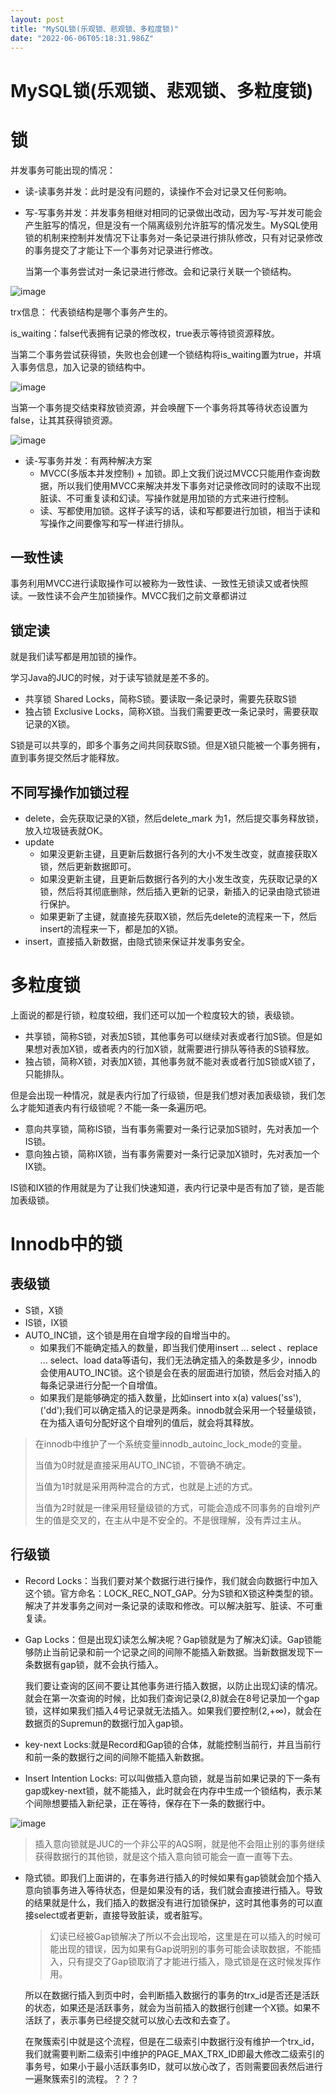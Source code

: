 ```yaml
---
layout: post
title: "MySQL锁(乐观锁、悲观锁、多粒度锁)"
date: "2022-06-06T05:18:31.986Z"
---
```

MySQL锁(乐观锁、悲观锁、多粒度锁)
====================

锁
=

并发事务可能出现的情况：

*   读-读事务并发：此时是没有问题的，读操作不会对记录又任何影响。
    
*   写-写事务并发：并发事务相继对相同的记录做出改动，因为写-写并发可能会产生脏写的情况，但是没有一个隔离级别允许脏写的情况发生。MySQL使用锁的机制来控制并发情况下让事务对一条记录进行排队修改，只有对记录修改的事务提交了才能让下一个事务对记录进行修改。
    
    当第一个事务尝试对一条记录进行修改。会和记录行关联一个锁结构。
    

![image](https://img2022.cnblogs.com/blog/2254995/202206/2254995-20220606094522635-548786765.png)

trx信息： 代表锁结构是哪个事务产生的。

is\_waiting：false代表拥有记录的修改权，true表示等待锁资源释放。

​ 当第二个事务尝试获得锁，失败也会创建一个锁结构将is\_waiting置为true，并填入事务信息，加入记录的锁结构中。

![image](https://img2022.cnblogs.com/blog/2254995/202206/2254995-20220606094526006-401376896.png)

​ 当第一个事务提交结束释放锁资源，并会唤醒下一个事务将其等待状态设置为false，让其其获得锁资源。

![image](https://img2022.cnblogs.com/blog/2254995/202206/2254995-20220606094530874-40562465.png)

*   读-写事务并发：有两种解决方案
    *   MVCC(多版本并发控制) + 加锁。即上文我们说过MVCC只能用作查询数据，所以我们使用MVCC来解决并发下事务对记录修改同时的读取不出现脏读、不可重复读和幻读。写操作就是用加锁的方式来进行控制。
    *   读、写都使用加锁。这样子读写的话，读和写都要进行加锁，相当于读和写操作之间要像写和写一样进行排队。

一致性读
----

事务利用MVCC进行读取操作可以被称为一致性读、一致性无锁读又或者快照读。一致性读不会产生加锁操作。MVCC我们之前文章都讲过

锁定读
---

就是我们读写都是用加锁的操作。

学习Java的JUC的时候，对于读写锁就是差不多的。

*   共享锁 Shared Locks，简称S锁。要读取一条记录时，需要先获取S锁
*   独占锁 Exclusive Locks，简称X锁。当我们需要更改一条记录时，需要获取记录的X锁。

S锁是可以共享的，即多个事务之间共同获取S锁。但是X锁只能被一个事务拥有，直到事务提交然后才能释放。

不同写操作加锁过程
---------

*   delete，会先获取记录的X锁，然后delete\_mark 为1，然后提交事务释放锁，放入垃圾链表就OK。
*   update
    *   如果没更新主键，且更新后数据行各列的大小不发生改变，就直接获取X锁，然后更新数据即可。
    *   如果没更新主键，且更新后数据行各列的大小发生改变，先获取记录的X锁，然后将其彻底删除，然后插入更新的记录，新插入的记录由隐式锁进行保护。
    *   如果更新了主键，就直接先获取X锁，然后先delete的流程来一下，然后insert的流程来一下，都是加的X锁。
*   insert，直接插入新数据，由隐式锁来保证并发事务安全。

多粒度锁
====

上面说的都是行锁，粒度较细，我们还可以加一个粒度较大的锁，表级锁。

*   共享锁，简称S锁，对表加S锁，其他事务可以继续对表或者行加S锁。但是如果想对表加X锁，或者表内的行加X锁，就需要进行排队等待表的S锁释放。
*   独占锁，简称X锁，对表加X锁，其他事务就不能对表或者行加S锁或X锁了，只能排队。

但是会出现一种情况，就是表内行加了行级锁，但是我们想对表加表级锁，我们怎么才能知道表内有行级锁呢？不能一条一条遍历吧。

*   意向共享锁，简称IS锁，当有事务需要对一条行记录加S锁时，先对表加一个IS锁。
*   意向独占锁，简称IX锁，当有事务需要对一条行记录加X锁时，先对表加一个IX锁。

IS锁和IX锁的作用就是为了让我们快速知道，表内行记录中是否有加了锁，是否能加表级锁。

Innodb中的锁
=========

表级锁
---

*   S锁，X锁
*   IS锁，IX锁
*   AUTO\_INC锁，这个锁是用在自增字段的自增当中的。
    *   如果我们不能确定插入的数量，即当我们使用insert ... select 、replace ... select、load data等语句，我们无法确定插入的条数是多少，innodb会使用AUTO\_INC锁。这个锁是会在表的层面进行加锁，然后会对插入的每条记录进行分配一个自增值。
    *   如果我们是能够确定的插入数量，比如insert into x(a) values('ss'),('dd');我们可以确定插入的记录是两条。innodb就会采用一个轻量级锁，在为插入语句分配好这个自增列的值后，就会将其释放。

> 在innodb中维护了一个系统变量innodb\_autoinc\_lock\_mode的变量。
> 
> 当值为0时就是直接采用AUTO\_INC锁，不管确不确定。
> 
> 当值为1时就是采用两种混合的方式，也就是上述的方式。
> 
> 当值为2时就是一律采用轻量级锁的方式，可能会造成不同事务的自增列产生的值是交叉的，在主从中是不安全的。不是很理解，没有弄过主从。

行级锁
---

*   Record Locks：当我们要对某个数据行进行操作，我们就会向数据行中加入这个锁。官方命名：LOCK\_REC\_NOT\_GAP。分为S锁和X锁这种类型的锁。解决了并发事务之间对一条记录的读取和修改。可以解决脏写、脏读、不可重复读。
    
*   Gap Locks：但是出现幻读怎么解决呢？Gap锁就是为了解决幻读。Gap锁能够防止当前记录和前一个记录之间的间隙不能插入新数据。当新数据发现下一条数据有gap锁，就不会执行插入。
    
    我们要让查询的区间不要让其他事务进行插入数据，以防止出现幻读的情况。就会在第一次查询的时候，比如我们查询记录(2,8)就会在8号记录加一个gap锁，这样如果我们插入4号记录就无法插入。如果我们要控制(2,+∞)，就会在数据页的Supremun的数据行加入gap锁。
    
*   key-next Locks:就是Record和Gap锁的合体，就能控制当前行，并且当前行和前一条的数据行之间的间隙不能插入新数据。
    
*   Insert Intention Locks: 可以叫做插入意向锁，就是当前如果记录的下一条有gap或key-next锁，就不能插入，此时就会在内存中生成一个锁结构，表示某个间隙想要插入新纪录，正在等待，保存在下一条的数据行中。
    

![image](https://img2022.cnblogs.com/blog/2254995/202206/2254995-20220606094539645-1164667981.png)

> 插入意向锁就是JUC的一个非公平的AQS啊，就是他不会阻止别的事务继续获得数据行的其他锁，就是这个插入意向锁可能会一直一直等下去。

*   隐式锁。即我们上面讲的，在事务进行插入的时候如果有gap锁就会加个插入意向锁事务进入等待状态，但是如果没有的话，我们就会直接进行插入。导致的结果就是什么，我们插入的数据没有进行加锁保护，这时其他事务的可以直接select或者更新，直接导致脏读，或者脏写。
    
    > 幻读已经被Gap锁解决了所以不会出现哈，这里是在可以插入的时候可能出现的错误，因为如果有Gap说明别的事务可能会读取数据，不能插入，只有提交了Gap锁取消了才能进行插入，隐式锁是在这时候发挥作用。
    
    所以在数据行插入到页中时，会判断插入数据行的事务的trx\_id是否还是活跃的状态，如果还是活跃事务，就会为当前插入的数据行创建一个X锁。如果不活跃了，表示事务已经提交就可以放心去改和去查了。
    
    在聚簇索引中就是这个流程，但是在二级索引中数据行没有维护一个trx\_id，我们就需要判断二级索引中维护的PAGE\_MAX\_TRX\_ID即最大修改二级索引的事务号，如果小于最小活跃事务ID，就可以放心改了，否则需要回表然后进行一遍聚簇索引的流程。？？？